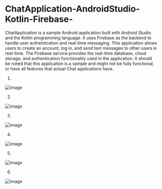 # ChatApplication-AndroidStudio-Kotlin-Firebase-
ChatApplication is a sample Android application built with Android Studio and the Kotlin programming language. It uses Firebase as the backend to handle user authentication and real-time messaging. This application allows users to create an account, log in, and send text messages to other users in real-time. The Firebase service provides the real-time database, cloud storage, and authentication functionality used in the application.
It should be noted that this application is a sample and might not be fully functional, or have all features that actual Chat applications have.

1. 

![image](https://user-images.githubusercontent.com/74894810/209445088-824bb632-c723-4e0c-8293-270cec5e2d0d.png)

2.

![image](https://user-images.githubusercontent.com/74894810/209445118-8fba0485-c1e0-4959-94bd-59fbd8280dee.png)

3.
![image](https://user-images.githubusercontent.com/74894810/209446151-3cf1327a-84d9-46c0-be81-18a703c1ecca.png)

4.

![image](https://user-images.githubusercontent.com/74894810/209445183-1ccf2a54-6a2d-446c-bfcb-b64bc2227d89.png)

5.

![image](https://user-images.githubusercontent.com/74894810/209445532-07c7bd97-7ec0-4b1d-80ce-158dd882e6fe.png)

6.

![image](https://user-images.githubusercontent.com/74894810/209446799-d43fd72b-59cb-465e-bc98-71c8b9f0b4fc.png)


